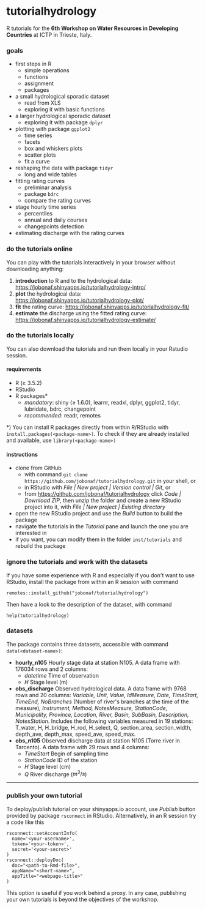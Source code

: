 # tutorialhydrology
R tutorials for the __6th Workshop on Water Resources in Developing Countries__ at ICTP in Trieste, Italy.

### goals

* first steps in R
  + simple operations
  + functions
  + assignment
  + packages
* a small hydrological sporadic dataset
  + read from XLS
  + exploring it with basic functions
* a larger hydrological sporadic dataset
  + exploring it with package `dplyr`
* plotting with package `ggplot2`
  + time series
  + facets
  + box and whiskers plots
  + scatter plots
  + fit a curve
* reshaping the data with package `tidyr`
  + long and wide tables
* fitting rating curves
  + preliminar analysis
  + package `bdrc`
  + compare the rating curves
* stage hourly time series
  + percentiles
  + annual and daily courses
  + changepoints detection
* estimating discharge with the rating curves

### do the tutorials online
You can play with the tutorials interactively in your browser without downloading anything:

1. __introduction__ to R and to the hydrological data: https://jobonaf.shinyapps.io/tutorialhydrology-intro/
2. __plot__ the hydrological data: https://jobonaf.shinyapps.io/tutorialhydrology-plot/
3. __fit__ the rating curve: https://jobonaf.shinyapps.io/tutorialhydrology-fit/
4. __estimate__ the discharge using the fitted rating curve: https://jobonaf.shinyapps.io/tutorialhydrology-estimate/

### do the tutorials locally
You can also download the tutorials and run them locally in your Rstudio session.

#### requirements

- R ($\ge$ 3.5.2)
- RStudio
- R packages*
  - _mandatory_: shiny ($\ge$ 1.6.0), learnr, readxl, dplyr, ggplot2, tidyr, lubridate, bdrc, changepoint
  - _recommended_: readr, remotes
  
*) You can install R packages directly from within R/RStudio with `install.packages(<package-name>)`. To check if they are already installed and available, use `library(<package-name>)`

#### instructions

- clone from GitHub
  - with command `git clone https://github.com/jobonaf/tutorialhydrology.git` in your shell, or 
  - in RStudio with _File | New project | Version control | Git_, or
  - from https://github.com/jobonaf/tutorialhydrology click _Code | Download ZIP_, then unzip the folder and create a new RStudio project into it, with _File | New project | Existing directory_
- open the new RStudio project and use the _Build_ button to build the package
- navigate the tutorials in the _Tutorial_ pane and launch the one you are interested in
- if you want, you can modify them in the folder `inst/tutorials` and rebuild the package

### ignore the tutorials and work with the datasets
If you have some experience with R and especially if you don't want to use RStudio, install the package from within an R session with command
```
remotes::install_github("jobonaf/tutorialhydrology")
```
Then have a look to the description of the dataset, with command
```
help(tutorialhydrology)
``` 

### datasets

The package contains three datasets, accessible with command `data(<dataset-name>)`:

- __hourly_n105__ Hourly stage data at station N105. A data frame with 176034 rows and 2 columns:
  + _datetime_ Time of observation
  + _H_ Stage level (m)
- __obs_discharge__ Observed hydrological data. A data frame with 9768 rows and 20 columns: _Variable, Unit, Value, IdMeasure, Date, TimeStart, TimeEnd, NoBranches_ (Number of river's branches at the time of the measure)_, Instrument, Method, NotesMeasure, StationCode, Municipality, Province, Location, River, Basin, SubBasin, Description, NotesStation_. Includes the following variables measured in 19 stations: T_water, H, H_bridge, H_rod, H_select, Q, section_area, section_width, depth_ave, depth_max, speed_ave, speed_max.
- __obs_n105__	Observed discharge data at station N105 (Torre river in Tarcento). A data frame with 29 rows and 4 columns:
  + _TimeStart_ Begin of sampling time
  + _StationCode_ ID of the station
  + _H_ Stage level (cm)
  + _Q_ River discharge ($m^3/s$)

---
### publish your own tutorial

To deploy/publish tutorial on your shinyapps.io account, use _Publish_ button provided by package `rsconnect` in RStudio. Alternatively, in an R session try a code like this

```
rsconnect::setAccountInfo(
  name='<your-username>', 
  token='<your-token>', 
  secret='<your-secret>'
)
rsconnect::deployDoc(
  doc="<path-to-Rmd-file>",
  appName="<short-name>",
  appTitle="<webpage-title>"
)
```

This option is useful if you work behind a proxy. In any case, publishing your own tutorials is beyond the objectives of the workshop.
